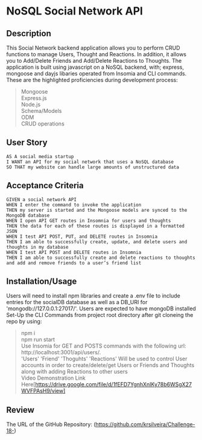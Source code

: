 # NoSQL Social Network API

## Description
This Social Network backend application allows you to perform CRUD functions to manage Users, Thought and Reactions. In addition, it allows you to Add/Delete Friends and Add/Delete Reactions to Thoughts. The application is built using javascript on a NoSQL backend, with; express, mongoose and dayjs libaries operated from Insomia and CLI commands. These are the highlighted proficiencies during development process:
>  Mongoose <br>
> Express.js <br>
> Node.js <br>
> Schema/Models  <br>
>  ODM  <br>
>  CRUD operations <br>



## User Story
```
AS A social media startup
I WANT an API for my social network that uses a NoSQL database
SO THAT my website can handle large amounts of unstructured data
```


## Acceptance Criteria
```
GIVEN a social network API
WHEN I enter the command to invoke the application
THEN my server is started and the Mongoose models are synced to the MongoDB database
WHEN I open API GET routes in Insomnia for users and thoughts
THEN the data for each of these routes is displayed in a formatted JSON
WHEN I test API POST, PUT, and DELETE routes in Insomnia
THEN I am able to successfully create, update, and delete users and thoughts in my database
WHEN I test API POST and DELETE routes in Insomnia
THEN I am able to successfully create and delete reactions to thoughts and add and remove friends to a user’s friend list
```

## Installation/Usage
Users will need to install npm libraries and create a .env file to include entries for the socialDB database as well as a DB_URI for 'mongodb://127.0.0.1:27017/'. Users are expected to have mongoDB installed Set-Up the CLI Commands from project root directory after git cloneing the repo by using:
> npm i <br>
> npm run start <br>
Use Insomia for GET and POSTS commands with the following url: http://localhost:3001/api/users/. <br>
'Users' 'Friend' 'Thoguhts' 'Reactions' Will be used to control User accounts in order to create/delete/get Users or Friends and Thoughts along with adding Reactions to other users  <br>
Video Demonstration Link Here[https://drive.google.com/file/d/1fEFD7YgnhXnIKy78b6WSgX27WVFPAsH9/view] <br>



## Review
The URL of the GitHub Repository: (https://github.com/krsilveira/Challenge-18-) <br>
